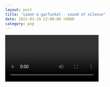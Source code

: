 ```yaml
---
layout: post
title: "simon & garfunkel - sound of silence"
date: 2021-03-29 23:00:00 +0900
category: pop
---
```


<div class="video-container">
    <video id="player" class="video-js vjs-default-skin vjs-big-play-centered" data-json="/public/json/pop/simon & garfunkel - sound of silence.json"></video>
</div>

```
```